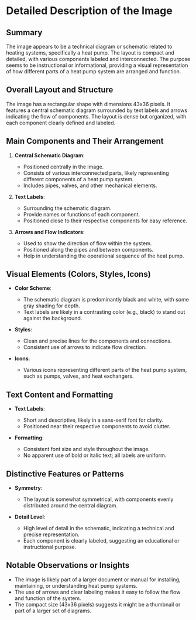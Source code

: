 # Detailed Description of the Image

## Summary
The image appears to be a technical diagram or schematic related to heating systems, specifically a heat pump. The layout is compact and detailed, with various components labeled and interconnected. The purpose seems to be instructional or informational, providing a visual representation of how different parts of a heat pump system are arranged and function.

## Overall Layout and Structure
The image has a rectangular shape with dimensions 43x36 pixels. It features a central schematic diagram surrounded by text labels and arrows indicating the flow of components. The layout is dense but organized, with each component clearly defined and labeled.

## Main Components and Their Arrangement

1. **Central Schematic Diagram**:
   - Positioned centrally in the image.
   - Consists of various interconnected parts, likely representing different components of a heat pump system.
   - Includes pipes, valves, and other mechanical elements.

2. **Text Labels**:
   - Surrounding the schematic diagram.
   - Provide names or functions of each component.
   - Positioned close to their respective components for easy reference.

3. **Arrows and Flow Indicators**:
   - Used to show the direction of flow within the system.
   - Positioned along the pipes and between components.
   - Help in understanding the operational sequence of the heat pump.

## Visual Elements (Colors, Styles, Icons)

- **Color Scheme**:
  - The schematic diagram is predominantly black and white, with some gray shading for depth.
  - Text labels are likely in a contrasting color (e.g., black) to stand out against the background.

- **Styles**:
  - Clean and precise lines for the components and connections.
  - Consistent use of arrows to indicate flow direction.

- **Icons**:
  - Various icons representing different parts of the heat pump system, such as pumps, valves, and heat exchangers.

## Text Content and Formatting

- **Text Labels**:
  - Short and descriptive, likely in a sans-serif font for clarity.
  - Positioned near their respective components to avoid clutter.

- **Formatting**:
  - Consistent font size and style throughout the image.
  - No apparent use of bold or italic text; all labels are uniform.

## Distinctive Features or Patterns

- **Symmetry**:
  - The layout is somewhat symmetrical, with components evenly distributed around the central diagram.

- **Detail Level**:
  - High level of detail in the schematic, indicating a technical and precise representation.
  - Each component is clearly labeled, suggesting an educational or instructional purpose.

## Notable Observations or Insights

- The image is likely part of a larger document or manual for installing, maintaining, or understanding heat pump systems.
- The use of arrows and clear labeling makes it easy to follow the flow and function of the system.
- The compact size (43x36 pixels) suggests it might be a thumbnail or part of a larger set of diagrams.